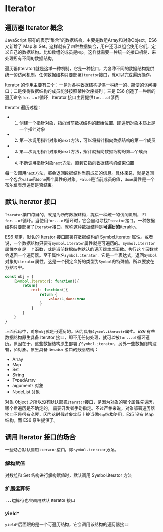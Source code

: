 # Iterator

## 遍历器 Iterator 概念

JavaScript 原有的表示“集合”的数据结构，主要是数组Array和对象Object，ES6又新增了 Map 和 Set。这样就有了四种数据集合，用户还可以组合使用它们，定义自己的数据结构。比如数组的成员是`Map`。这样就需要一种统一的接口机制，来处理所有不同的数据结构。

遍历器(Iterator)就是这样一种机制，它是一种接口，为各种不同的数据结构提供统一的访问机制。任何数据结构只要部署`Iterator`接口，就可以完成遍历操作。

Iterator 的作用主要有三个：一是为各种数据结构提供一种统一的、简便的访问接口；二是使得数据结构的成员能够按照某种次序排列；三是 ES6 创造了一种新的遍历命令`for...of`循环，Iterator 接口主要提供`for...of`消费

Iterator 遍历过程：
- 1. 创建一个指针对象，指向当前数据结构的起始位置。即遍历对象本质上是一个指针对象
- 2. 第一次调用指针对象的`next`方法，可以将指针指向数据结构的第一个成员
- 3. 第二次调用指针对象的`next`方法，指针就指向数据结构的第二个成员
- 4. 不断调用指针对象`next`方法，直到它指向数据结构的结束位置

每一次调用`next`方法，都会返回数据结构当前成员的信息。具体来说，就是返回一个包含`value`和`done`两个属性的对象。`value`是当前成员的值，`done`属性是一个布尔值表示遍历是否结束。

## 默认 Iterator 接口

`Iterator`接口的目的，就是为所有数据结构，提供一种统一的访问机制。即`for...of`循环。当使用`for...of`循环时，它会自动寻找`Iterator`接口。一种数据结构只要部署了`Iterator`接口，就称这种数据结构是**可遍历的**iterable。

ES6 规定，默认的 Iterator 接口部署在数据结构的 Symbol.iterator 属性。或者说，一个数据结构只要有`Symbol.iterator`属性就是可遍历的。`Symbol.iterator`属性本身是一个函数，就是当前数据结构默认的遍历器生成函数。执行这个函数就会返回一个遍历器。至于属性名`Symbol.iterator`，它是一个表达式，返回`Symbol`对象的`iterator`属性，这是一个预定义好的类型为`Symbol`的特殊值。所以要放在方括号中。
```js
const obj = {
    [Symbol.iterator]: function(){
        return{
            next: function(){
                return {
                    value:1,done:true
                }
            }
        }
    }
}
```
上面代码中，对象`obj`就是可遍历的。因为具有`Symbol.iteraotr`属性。ES6 有些数据结构原生具备 Iterator 接口，即不用任何处理，就可以被`for...of`循环遍历。原因在于，这些数据结构原生部署了`Symbol.iterator`，另外一些数据结构没有，如对象。原生具备 Iterator 接口的数据结构：
- Array
- Map
- Set
- String
- TypedArray
- arguments 对象
- NodeList 对象

对象 Object 之所以没有默认部署`Iterator`接口，是因为对象的哪个属性先遍历，哪个后遍历是不确定的， 需要开发者手动指定。不过严格来说，对象部署遍历器接口不是很有必要，因为这时候对象实际上被当做`Map`结构使用，ES5 没有 Map 结构，而 ES6 原生提供了。

## 调用 Iterator 接口的场合

一些场合默认调用`Iterator`接口。即`Symbol.iterator`方法。
### 解构赋值

对数组和 Set 结构进行解构赋值时，默认调用 Symbol.iterator 方法

### 扩展运算符

`...`运算符也会调用默认 Iterator 接口

### yield*

`yield*`后面跟的是一个可遍历结构，它会调用该结构的遍历器接口